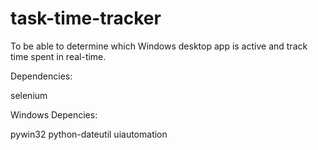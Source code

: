 # task-time-tracker
To be able to determine which Windows desktop app is active and track time spent in real-time.

Dependencies:

selenium

Windows Depencies:

pywin32
python-dateutil
uiautomation
